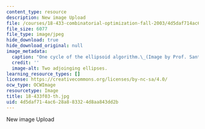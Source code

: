 ```yaml
---
content_type: resource
description: New image Upload
file: /courses/18-433-combinatorial-optimization-fall-2003/4d5daf714ac628a883324d8aa843dd2b_18-433f03-th.jpg
file_size: 6077
file_type: image/jpeg
hide_download: true
hide_download_original: null
image_metadata:
  caption: "One cycle of the ellipsoid algorithm.\_(Image by Prof. Santosh Vempala.)"
  credit: ''
  image-alt: Two adjoinging ellipses.
learning_resource_types: []
license: https://creativecommons.org/licenses/by-nc-sa/4.0/
ocw_type: OCWImage
resourcetype: Image
title: 18-433f03-th.jpg
uid: 4d5daf71-4ac6-28a8-8332-4d8aa843dd2b
---
```

New image Upload